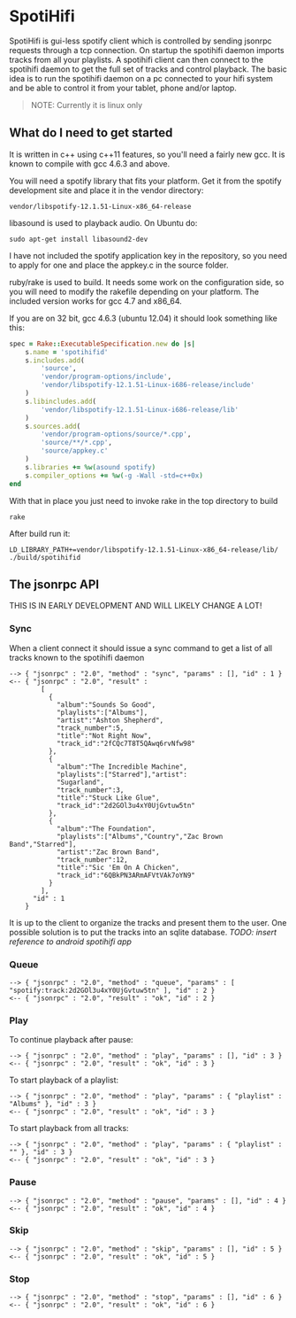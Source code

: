 SpotiHifi
=========

SpotiHifi is gui-less spotify client which is controlled by sending jsonrpc
requests through a tcp connection. On startup the spotihifi daemon imports
tracks from all your playlists. A spotihifi client can then connect to the
spotihifi daemon to get the full set of tracks and control playback. The
basic idea is to run the spotihifi daemon on a pc connected to your hifi
system and be able to control it from your tablet, phone and/or laptop.

> NOTE: Currently it is linux only



What do I need to get started
-----------------------------

It is written in c++ using c++11 features, so you'll need a fairly new gcc.
It is known to compile with gcc 4.6.3 and above.

You will need a spotify library that fits your platform. Get it from the
spotify development site and place it in the vendor directory:

    vendor/libspotify-12.1.51-Linux-x86_64-release

libasound is used to playback audio. On Ubuntu do:

    sudo apt-get install libasound2-dev

I have not included the spotify application key in the repository, so you
need to apply for one and place the appkey.c in the source folder.

ruby/rake is used to build. It needs some work on the configuration side, so
you will need to modify the rakefile depending on your platform. The included
version works for gcc 4.7 and x86_64.

If you are on 32 bit, gcc 4.6.3 (ubuntu 12.04) it should look something like
this:

```ruby
spec = Rake::ExecutableSpecification.new do |s|
    s.name = 'spotihifid'
    s.includes.add(
        'source',
        'vendor/program-options/include',
        'vendor/libspotify-12.1.51-Linux-i686-release/include'
    )
    s.libincludes.add(
        'vendor/libspotify-12.1.51-Linux-i686-release/lib'
    )
    s.sources.add(
        'vendor/program-options/source/*.cpp',
        'source/**/*.cpp',
        'source/appkey.c'
    )
    s.libraries += %w(asound spotify)
    s.compiler_options += %w(-g -Wall -std=c++0x)
end
```

With that in place you just need to invoke rake in the top directory to build

    rake

After build run it:

    LD_LIBRARY_PATH+=vendor/libspotify-12.1.51-Linux-x86_64-release/lib/ ./build/spotihifid



The jsonrpc API
---------------

THIS IS IN EARLY DEVELOPMENT AND WILL LIKELY CHANGE A LOT!

### Sync

When a client connect it should issue a sync command to get a list of all tracks
known to the spotihifi daemon

    --> { "jsonrpc" : "2.0", "method" : "sync", "params" : [], "id" : 1 }
    <-- { "jsonrpc" : "2.0", "result" :
            [
              {
                "album":"Sounds So Good",
                "playlists":["Albums"],
                "artist":"Ashton Shepherd",
                "track_number":5,
                "title":"Not Right Now",
                "track_id":"2fCQc7T8T5QAwq6rvNfw98"
              },
              {
                "album":"The Incredible Machine",
                "playlists":["Starred"],"artist":
                "Sugarland",
                "track_number":3,
                "title":"Stuck Like Glue",
                "track_id":"2d2GOl3u4xY0UjGvtuw5tn"
              },
              {
                "album":"The Foundation",
                "playlists":["Albums","Country","Zac Brown Band","Starred"],
                "artist":"Zac Brown Band",
                "track_number":12,
                "title":"Sic 'Em On A Chicken",
                "track_id":"6QBkPN3ARmAFVtVAk7oYN9"
              }
            ],
          "id" : 1
        }


It is up to the client to organize the tracks and present them to the user. One
possible solution is to put the tracks into an sqlite database. _TODO: insert reference to android spotihifi app_

### Queue

    --> { "jsonrpc" : "2.0", "method" : "queue", "params" : [ "spotify:track:2d2GOl3u4xY0UjGvtuw5tn" ], "id" : 2 }
    <-- { "jsonrpc" : "2.0", "result" : "ok", "id" : 2 }

### Play

To continue playback after pause:

    --> { "jsonrpc" : "2.0", "method" : "play", "params" : [], "id" : 3 }
    <-- { "jsonrpc" : "2.0", "result" : "ok", "id" : 3 }

To start playback of a playlist:

    --> { "jsonrpc" : "2.0", "method" : "play", "params" : { "playlist" : "Albums" }, "id" : 3 }
    <-- { "jsonrpc" : "2.0", "result" : "ok", "id" : 3 }

To start playback from all tracks:

    --> { "jsonrpc" : "2.0", "method" : "play", "params" : { "playlist" : "" }, "id" : 3 }
    <-- { "jsonrpc" : "2.0", "result" : "ok", "id" : 3 }

### Pause

    --> { "jsonrpc" : "2.0", "method" : "pause", "params" : [], "id" : 4 }
    <-- { "jsonrpc" : "2.0", "result" : "ok", "id" : 4 }

### Skip

    --> { "jsonrpc" : "2.0", "method" : "skip", "params" : [], "id" : 5 }
    <-- { "jsonrpc" : "2.0", "result" : "ok", "id" : 5 }

### Stop

    --> { "jsonrpc" : "2.0", "method" : "stop", "params" : [], "id" : 6 }
    <-- { "jsonrpc" : "2.0", "result" : "ok", "id" : 6 }

